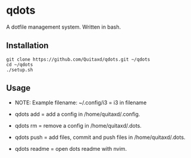 # qdots

A dotfile management system. Written in bash.

## Installation

```
git clone https://github.com/Quitaxd/qdots.git ~/qdots
cd ~/qdots
./setup.sh
```

## Usage

- NOTE: Example filename: ~/.config/i3 = i3 in filename

- qdots add <filename> = add a config in /home/quitaxd/.config.
- qdots rm <filename> = remove a config in /home/quitaxd/.dots.
- qdots push = add files, commit and push files in /home/quitaxd/.dots.
- qdots readme = open dots readme with nvim.
